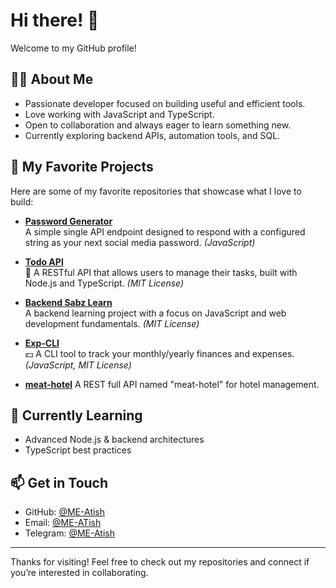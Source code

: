 # Hi there! 👋

Welcome to my GitHub profile!

## 👨‍💻 About Me

- Passionate developer focused on building useful and efficient tools.
- Love working with JavaScript and TypeScript.
- Open to collaboration and always eager to learn something new.
- Currently exploring backend APIs, automation tools, and SQL.

## 🚀 My Favorite Projects

Here are some of my favorite repositories that showcase what I love to build:

- [**Password Generator**](https://github.com/ME-Atish/password-Generator)  
  A simple single API endpoint designed to respond with a configured string as your next social media password. *(JavaScript)*

- [**Todo API**](https://github.com/LittleOddBoy/todo-api)  
  📃 A RESTful API that allows users to manage their tasks, built with Node.js and TypeScript. *(MIT License)*

- [**Backend Sabz Learn**](https://github.com/ME-Atish/backend_sabz_learn)  
  A backend learning project with a focus on JavaScript and web development fundamentals. *(MIT License)*

- [**Exp-CLI**](https://github.com/LittleOddBoy/exp-cli)  
  💵 A CLI tool to track your monthly/yearly finances and expenses. *(JavaScript, MIT License)*

- [**meat-hotel**](https://github.com/ME-Atish/meat-hotel)
  A REST full API named "meat-hotel" for hotel management.

## 🌱 Currently Learning

- Advanced Node.js & backend architectures
- TypeScript best practices

## 📫 Get in Touch

- GitHub: [@ME-Atish](https://github.com/ME-Atish)
- Email: [@ME-ATish](meatish2008@gmail.com) <!-- Replace with your real email if you want -->
- Telegram: [@ME-Atish](https://t.me/MEAtish)


---

Thanks for visiting! Feel free to check out my repositories and connect if you’re interested in collaborating.
